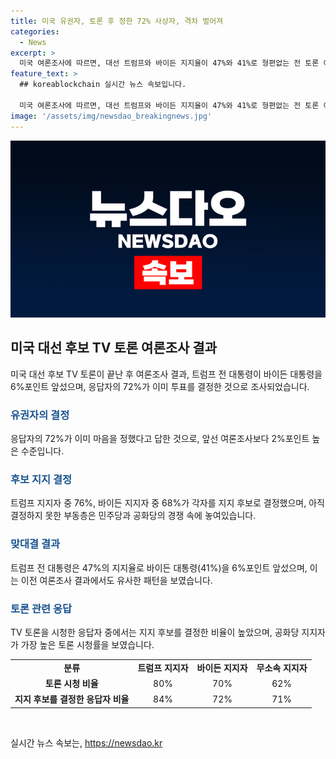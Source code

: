 ```yaml
---
title: 미국 유권자, 토론 후 정한 72% 사상자, 격차 벌어져
categories:
  - News
excerpt: >
  미국 여론조사에 따르면, 대선 트럼프와 바이든 지지율이 47%와 41%로 형편없는 전 토론 이후에도 큰 변화가 없다. 하버드대 미국 정치연구센터 조사에 따르면, 유권자의 72%가 이미 지지를 결정했으며, 트럼프와 바이든의 지지자들은 서로 다른 의견을 보였다. 이에 대한 반응과 TV토론에 대한 지지자들의 의견을 종합해보면, 대선이 어떻게 전개될지에 대한 흥미로운 전망을 보여주고 있다.
feature_text: >
  ## koreablockchain 실시간 뉴스 속보입니다.

  미국 여론조사에 따르면, 대선 트럼프와 바이든 지지율이 47%와 41%로 형편없는 전 토론 이후에도 큰 변화가 없다. 하버드대 미국 정치연구센터 조사에 따르면, 유권자의 72%가 이미 지지를 결정했으며, 트럼프와 바이든의 지지자들은 서로 다른 의견을 보였다. 이에 대한 반응과 TV토론에 대한 지지자들의 의견을 종합해보면, 대선이 어떻게 전개될지에 대한 흥미로운 전망을 보여주고 있다.
image: '/assets/img/newsdao_breakingnews.jpg'
---
```


<p><img src="/assets/img/newsdao_breakingnews.jpg" alt="koreablockchain 속보" /></p>

<h2 data-ke-size="size26">미국 대선 후보 TV 토론 여론조사 결과</h2>

<p data-ke-size="size16">미국 대선 후보 TV 토론이 끝난 후 여론조사 결과, 트럼프 전 대통령이 바이든 대통령을 6%포인트 앞섰으며, 응답자의 72%가 이미 투표를 결정한 것으로 조사되었습니다.</p>

<h3><b><span style="color: #1a5490;">유권자의 결정</span></b></h3>

<p data-ke-size="size16">응답자의 72%가 이미 마음을 정했다고 답한 것으로, 앞선 여론조사보다 2%포인트 높은 수준입니다.</p>

<h3><b><span style="color: #1a5490;">후보 지지 결정</span></b></h3>

<p data-ke-size="size16">트럼프 지지자 중 76%, 바이든 지지자 중 68%가 각자를 지지 후보로 결정했으며, 아직 결정하지 못한 부동층은 민주당과 공화당의 경쟁 속에 놓여있습니다.</p>

<h3><b><span style="color: #1a5490;">맞대결 결과</span></b></h3>

<p data-ke-size="size16">트럼프 전 대통령은 47%의 지지율로 바이든 대통령(41%)을 6%포인트 앞섰으며, 이는 이전 여론조사 결과에서도 유사한 패턴을 보였습니다.</p>

<h3><b><span style="color: #1a5490;">토론 관련 응답</span></b></h3>

<p data-ke-size="size16">TV 토론을 시청한 응답자 중에서는 지지 후보를 결정한 비율이 높았으며, 공화당 지지자가 가장 높은 토론 시청률을 보였습니다.</p>

<table>
    <tr>
        <td style="text-align: center; height: 17px;"><b>분류</b></td>
        <td style="text-align: center; height: 17px;"><b>트럼프 지지자</b></td>
        <td style="text-align: center; height: 17px;"><b>바이든 지지자</b></td>
        <td style="text-align: center; height: 17px;"><b>무소속 지지자</b></td>
    </tr>
    <tr>
        <td style="text-align: center; height: 17px;"><b>토론 시청 비율</b></td>
        <td style="text-align: center; height: 17px;">80%</td>
        <td style="text-align: center; height: 17px;">70%</td>
        <td style="text-align: center; height: 17px;">62%</td>
    </tr>
    <tr>
        <td style="text-align: center; height: 17px;"><b>지지 후보를 결정한 응답자 비율</b></td>
        <td style="text-align: center; height: 17px;">84%</td>
        <td style="text-align: center; height: 17px;">72%</td>
        <td style="text-align: center; height: 17px;">71%</td>
    </tr>
</table>

<p data-ke-size="size16">&nbsp;</p>
실시간 뉴스 속보는, <a href="https://newsdao.kr" rel="dofollow">https://newsdao.kr</a>



